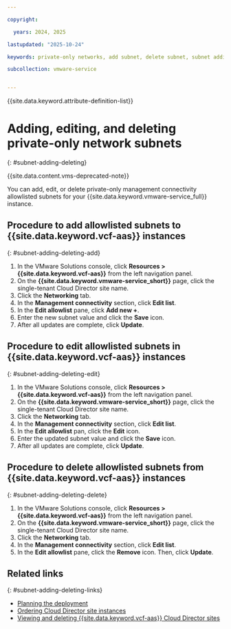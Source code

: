 ```yaml
---

copyright:

  years: 2024, 2025

lastupdated: "2025-10-24"

keywords: private-only networks, add subnet, delete subnet, subnet adding, subnet deleting

subcollection: vmware-service


---
```


{{site.data.keyword.attribute-definition-list}}

# Adding, editing, and deleting private-only network subnets
{: #subnet-adding-deleting}

{{site.data.content.vms-deprecated-note}}

You can add, edit, or delete private-only management connectivity allowlisted subnets for your {{site.data.keyword.vmware-service_full}} instance.

## Procedure to add allowlisted subnets to {{site.data.keyword.vcf-aas}} instances
{: #subnet-adding-deleting-add}

1. In the VMware Solutions console, click **Resources > {{site.data.keyword.vcf-aas}}** from the left navigation panel.
2. On the **{{site.data.keyword.vmware-service_short}}** page, click the single-tenant Cloud Director site name.
3. Click the **Networking** tab.
4. In the **Management connectivity** section, click **Edit list**.
5. In the **Edit allowlist** pane, click **Add new +**.
6. Enter the new subnet value and click the **Save** icon.
7. After all updates are complete, click **Update**.

## Procedure to edit allowlisted subnets in {{site.data.keyword.vcf-aas}} instances
{: #subnet-adding-deleting-edit}

1. In the VMware Solutions console, click **Resources > {{site.data.keyword.vcf-aas}}** from the left navigation panel.
2. On the **{{site.data.keyword.vmware-service_short}}** page, click the single-tenant Cloud Director site name.
3. Click the **Networking** tab.
4. In the **Management connectivity** section, click **Edit list**.
5. In the **Edit allowlist** pan, click the **Edit** icon.
6. Enter the updated subnet value and click the **Save** icon.
7. After all updates are complete, click **Update**.

## Procedure to delete allowlisted subnets from {{site.data.keyword.vcf-aas}} instances
{: #subnet-adding-deleting-delete}

1. In the VMware Solutions console, click **Resources > {{site.data.keyword.vcf-aas}}** from the left navigation panel.
2. On the **{{site.data.keyword.vmware-service_short}}** page, click the single-tenant Cloud Director site name.
3. Click the **Networking** tab.
4. In the **Management connectivity** section, click **Edit list**.
5. In the **Edit allowlist** pane, click the **Remove** icon. Then, click **Update**.

## Related links
{: #subnet-adding-deleting-links}

* [Planning the deployment](/docs/vmware-service?topic=vmware-service-tenant-plan-deploy#tenant-plan-deploy-network)
* [Ordering Cloud Director site instances](/docs/vmware-service?topic=vmware-service-tenant-ordering)
* [Viewing and deleting {{site.data.keyword.vcf-aas}} Cloud Director sites](/docs/vmware-service?topic=vmware-service-tenant-viewing-sites)
